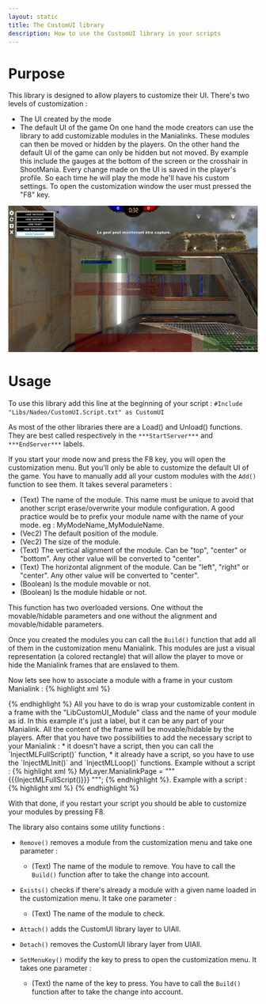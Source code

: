 ```yaml
---
layout: static
title: The CustomUI library
description: How to use the CustomUI library in your scripts
---
```


# Purpose
This library is designed to allow players to customize their UI. There's two levels of customization :
  * The UI created by the mode
  * The default UI of the game
On one hand the mode creators can use the library to add customizable modules in the Manialinks. These modules can then be moved or hidden by the players.
On the other hand the default UI of the game can only be hidden but not moved. By example this include the gauges at the bottom of the screen or the crosshair in ShootMania.
Every change made on the UI is saved in the player's profile. So each time he will play the mode he'll have his custom settings.
To open the customization window the user must pressed the "F8" key.

![Example of the library on Elite](./img/lib-customui-example.jpg)

# Usage
To use this library add this line at the beginning of your script :
`#Include "Libs/Nadeo/CustomUI.Script.txt" as CustomUI`

As most of the other libraries there are a Load() and Unload() functions. They are best called respectively in the `***StartServer***` and `***EndServer***` labels.

If you start your mode now and press the F8 key, you will open the customization menu. But you'll only be able to customize the default UI of the game. You have to manually add all your custom modules with the `Add()` function to see them. It takes several parameters :

  - (Text) The name of the module. This name must be unique to avoid that another script erase/overwrite your module configuration. A good practice would be to prefix your module name with the name of your mode. eg : MyModeName_MyModuleName.
  - (Vec2) The default position of the module.
  - (Vec2) The size of the module.
  - (Text) The vertical alignment of the module. Can be "top", "center" or "bottom". Any other value will be converted to "center".
  - (Text) The horizontal alignment of the module. Can be "left", "right" or "center". Any other value will be converted to "center".
  - (Boolean) Is the module movable or not.
  - (Boolean) Is the module hidable or not.
  
This function has two overloaded versions. One without the movable/hidable parameters and one without the alignment and movable/hidable parameters.

Once you created the modules you can call the `Build()` function that add all of them in the customization menu Manialink. This modules are just a visual representation (a colored rectangle) that will allow the player to move or hide the Manialink frames that are enslaved to them. 

Now lets see how to associate a module with a frame in your custom Manialink :
{% highlight xml %} 
<frame class="LibCustomUI_Module" id="MyModeName_Example">
  <label text="Im customizable!" scale="3" />
</frame>
{% endhighlight %}
All you have to do is wrap your customizable content in a frame with the "LibCustomUI_Module" class and the name of your module as id. In this example it's just a label, but it can be any part of your Manialink. All the content of the frame will be movable/hidable by the players. After that you have two possibilities to add the necessary script to your Manialink : 
  * it doesn't have a script, then you can call the `InjectMLFullScript()` function,
  * it already have a script, so you have to use the `InjectMLInit()` and `InjectMLLoop()` functions.
Example without a script :
{% highlight xml %} 
MyLayer.ManialinkPage = """
<frame class="LibCustomUI_Module" id="MyModeName_Example">
  <label text="Im customizable!" scale="3" />
</frame>
{{{InjectMLFullScript()}}}
""";
{% endhighlight %}.
Example with a script :
{% highlight xml %} 
<frame class="LibCustomUI_Module" id="MyModeName_Example">
  <label text="Im customizable!" scale="3" />
</frame>
<script><!--
main() {
  {{{InjectMLInit()}}}
  
  while (True) {
    yield;
    if (!PageIsVisible || InputPlayer == Null) continue;
    
    {{{InjectMLLoop()}}}
  }
}
--></script>
{% endhighlight %}

With that done, if you restart your script you should be able to customize your modules by pressing F8.

The library also contains some utility functions :

* `Remove()` removes a module from the customization menu and take one parameter :
  * (Text) The name of the module to remove.
You have to call the `Build()` function after to take the change into account.

* `Exists()` checks if there's already a module with a given name loaded in the customization menu. It take one parameter :
  * (Text) The name of the module to check.

* `Attach()` adds the CustomUI library layer to UIAll.
* `Detach()` removes the CustomUI library layer from UIAll.

* `SetMenuKey()` modify the key to press to open the customization menu. It takes one parameter :
  * (Text) the name of the key to press.
You have to call the `Build()` function after to take the change into account.